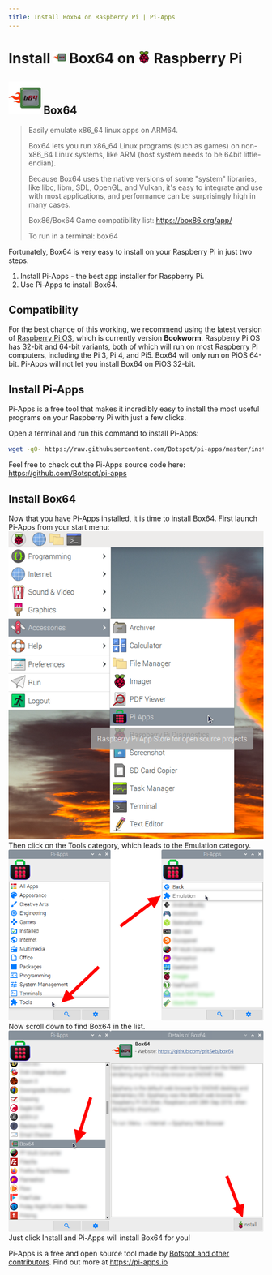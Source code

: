 ```yaml
---
title: Install Box64 on Raspberry Pi | Pi-Apps
---
```

<div class="simple-install-content content">

# Install <img src="/img/app-icons/Box64/icon-64.png" height=24> Box64 on <img src=/img/other-icons/raspberrypi-icon.svg height=24> Raspberry Pi

## <img src="/img/app-icons/Box64/icon-64.png"> Box64
> Easily emulate x86_64 linux apps on ARM64.
> 
> Box64 lets you run x86_64 Linux programs (such as games) on non-x86_64 Linux systems, like ARM (host system needs to be 64bit little-endian).
> 
> Because Box64 uses the native versions of some "system" libraries, like libc, libm, SDL, OpenGL, and Vulkan, it's easy to integrate and use with most applications, and performance can be surprisingly high in many cases.
> 
> Box86/Box64 Game compatibility list: https://box86.org/app/
> 
> To run in a terminal: box64

Fortunately, Box64 is very easy to install on your Raspberry Pi in just two steps.
1. Install Pi-Apps - the best app installer for Raspberry Pi.
2. Use Pi-Apps to install Box64.
</div>
<div class="simple-install-content content">

## Compatibility
For the best chance of this working, we recommend using the latest version of [Raspberry Pi OS](https://www.raspberrypi.com/software/), which is currently version **Bookworm**.
Raspberry Pi OS has 32-bit and 64-bit variants, both of which will run on most Raspberry Pi computers, including the Pi 3, Pi 4, and Pi5.
Box64 will only run on PiOS 64-bit. Pi-Apps will not let you install Box64 on PiOS 32-bit.
</div>
<div class="simple-install-content content">

## Install Pi-Apps

Pi-Apps is a free tool that makes it incredibly easy to install the most useful programs on your Raspberry Pi with just a few clicks.

Open a terminal and run this command to install Pi-Apps:
```bash
wget -qO- https://raw.githubusercontent.com/Botspot/pi-apps/master/install | bash
```
Feel free to check out the Pi-Apps source code here: https://github.com/Botspot/pi-apps
</div>
<div class="simple-install-content content">

## Install Box64

Now that you have Pi-Apps installed, it is time to install Box64.
First launch Pi-Apps from your start menu:
<img src="/img/start-menu.png">
Then click on the Tools category, which leads to the Emulation category.
<img src="/img/category-selections/Emulation.png">
Now scroll down to find Box64 in the list.
<img src="/img/app-icons/Box64/app-selection.png">
Just click Install and Pi-Apps will install Box64 for you!
</div>
<div class="simple-install-content content">

Pi-Apps is a free and open source tool made by [Botspot and other contributors](/about/#contributors). Find out more at https://pi-apps.io
</div>
